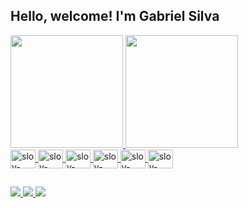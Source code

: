 ## Hello, welcome! I'm Gabriel Silva

<div class="paineis-de-especificacoes">
  <a href="https://github.com/gabrieldev6">
  <img height="180em" src="https://github-readme-stats.vercel.app/api?user=gabrieldev6&show_icons=dark&theme=dark&include_all_commits=true&count_private=true"/>
  <img height="180em" src="https://github-readme-stats.vercel.app/api/top-langs/?user=gabrieldev6&layout=compact&langs_count=16&theme=dark"/>
</div>
<div class="logo-linguagens">
  <img align="center" alt="sloy-html" height="30" width="40" src="https://cdn.jsdelivr.net/gh/devicons/devicon/icons/html5/html5-original.svg" />
  <img align="center" alt="sloy-css" height="30" width="40" src="https://cdn.jsdelivr.net/gh/devicons/devicon/icons/css3/css3-original.svg" />
  <img align="center" alt="sloy-css" height="30" width="40" src="https://cdn.jsdelivr.net/gh/devicons/devicon/icons/javascript/javascript-original.svg" />
  <img align="center" alt="sloy-java" height="30" width="40" src="https://cdn.jsdelivr.net/gh/devicons/devicon/icons/java/java-original.svg" />
  <img align="center" alt="sloy-c++" height="30" width="40" src="https://cdn.jsdelivr.net/gh/devicons/devicon/icons/cplusplus/cplusplus-original.svg" />
  <img align="center" alt="sloy-flutter" height="30" width="40" src="https://cdn.jsdelivr.net/gh/devicons/devicon/icons/flutter/flutter-original.svg" />
 </div>
  
  ##
  
 <div class="contatos">
   <a href="https://www.instagram.com/sloyxkira6/">
   <img src="https://img.shields.io/badge/Instagram-E4405F?style=for-the-badge&logo=instagram&logoColor=white" target="_blank"/>
   </a>
   <a href="https://www.linkedin.com/in/gabriel-pimentel-0257291a4/">
   <img src="https://img.shields.io/badge/LinkedIn-0077B5?style=for-the-badge&logo=linkedin&logoColor=white">
   </a>
   <a href="https://github.com/Sloyxkira6/" target="_blank">
   <img src="https://img.shields.io/badge/GitHub-100000?style=for-the-badge&logo=github&logoColor=white" target="_blank"/>
   </a>
   
  </div>
